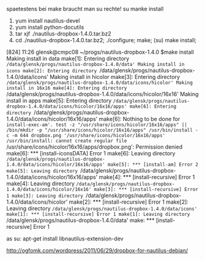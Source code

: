 spaetestens bei make braucht man su rechte!   su manke install

1) yum install nautilus-devel
2) yum install python-docutils
3) tar xjf ./nautilus-dropbox-1.4.0.tar.bz2
4) cd ./nautilus-dropbox-1.4.0.tar.bz2; ./configure; make; (su) make install;


[824] 11:26 glensk@cmpc08  ~/progs/nautilus-dropbox-1.4.0                                                                                                                                                            $make install
Making install in data
make[1]: Entering directory `/data/glensk/progs/nautilus-dropbox-1.4.0/data'
Making install in icons
make[2]: Entering directory `/data/glensk/progs/nautilus-dropbox-1.4.0/data/icons'
Making install in hicolor
make[3]: Entering directory `/data/glensk/progs/nautilus-dropbox-1.4.0/data/icons/hicolor'
Making install in 16x16
make[4]: Entering directory `/data/glensk/progs/nautilus-dropbox-1.4.0/data/icons/hicolor/16x16'
Making install in apps
make[5]: Entering directory `/data/glensk/progs/nautilus-dropbox-1.4.0/data/icons/hicolor/16x16/apps'
make[6]: Entering directory `/data/glensk/progs/nautilus-dropbox-1.4.0/data/icons/hicolor/16x16/apps'
make[6]: Nothing to be done for `install-exec-am'.
test -z "/usr/share/icons/hicolor/16x16/apps" || /bin/mkdir -p "/usr/share/icons/hicolor/16x16/apps"
 /usr/bin/install -c -m 644 dropbox.png '/usr/share/icons/hicolor/16x16/apps'
/usr/bin/install: cannot create regular file `/usr/share/icons/hicolor/16x16/apps/dropbox.png': Permission denied
make[6]: *** [install-iconsDATA] Error 1
make[6]: Leaving directory `/data/glensk/progs/nautilus-dropbox-1.4.0/data/icons/hicolor/16x16/apps'
make[5]: *** [install-am] Error 2
make[5]: Leaving directory `/data/glensk/progs/nautilus-dropbox-1.4.0/data/icons/hicolor/16x16/apps'
make[4]: *** [install-recursive] Error 1
make[4]: Leaving directory `/data/glensk/progs/nautilus-dropbox-1.4.0/data/icons/hicolor/16x16'
make[3]: *** [install-recursive] Error 1
make[3]: Leaving directory `/data/glensk/progs/nautilus-dropbox-1.4.0/data/icons/hicolor'
make[2]: *** [install-recursive] Error 1
make[2]: Leaving directory `/data/glensk/progs/nautilus-dropbox-1.4.0/data/icons'
make[1]: *** [install-recursive] Error 1
make[1]: Leaving directory `/data/glensk/progs/nautilus-dropbox-1.4.0/data'
make: *** [install-recursive] Error 1

as su:
apt-get install libnautilus-extension-dev

http://ogfomk.com/wordpress/2011/06/29/dropbox-for-nautilus-debian/

